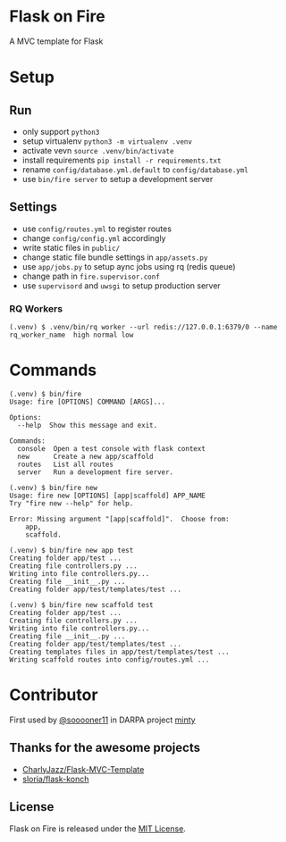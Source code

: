 # Flask on Fire
A MVC template for Flask

# Setup

## Run
- only support `python3`
- setup virtualenv `python3 -m virtualenv .venv`
- activate vevn `source .venv/bin/activate`
- install requirements `pip install -r requirements.txt`
- rename `config/database.yml.default` to `config/database.yml`
- use `bin/fire server` to setup a development server

## Settings

- use `config/routes.yml` to register routes
- change `config/config.yml` accordingly
- write static files in `public/`
- change static file bundle settings in `app/assets.py`
- use `app/jobs.py` to setup aync jobs using rq (redis queue)
- change path in `fire.supervisor.conf`
- use `supervisord` and `uwsgi` to setup production server

### RQ Workers

```shell
(.venv) $ .venv/bin/rq worker --url redis://127.0.0.1:6379/0 --name rq_worker_name  high normal low
```

# Commands

```shell
(.venv) $ bin/fire 
Usage: fire [OPTIONS] COMMAND [ARGS]...

Options:
  --help  Show this message and exit.

Commands:
  console  Open a test console with flask context
  new      Create a new app/scaffold
  routes   List all routes
  server   Run a development fire server.

(.venv) $ bin/fire new
Usage: fire new [OPTIONS] [app|scaffold] APP_NAME
Try "fire new --help" for help.

Error: Missing argument "[app|scaffold]".  Choose from:
	app,
	scaffold.

(.venv) $ bin/fire new app test
Creating folder app/test ...
Creating file controllers.py ...
Writing into file controllers.py...
Creating file __init__.py ...
Creating folder app/test/templates/test ...

(.venv) $ bin/fire new scaffold test
Creating folder app/test ...
Creating file controllers.py ...
Writing into file controllers.py...
Creating file __init__.py ...
Creating folder app/test/templates/test ...
Creating templates files in app/test/templates/test ...
Writing scaffold routes into config/routes.yml ...
```

# Contributor

First used by [@sooooner11](https://github.com/sooooner11) in DARPA project [minty](https://github.com/spatial-computing/minty)

## Thanks for the awesome projects

- [CharlyJazz/Flask-MVC-Template](https://github.com/CharlyJazz/Flask-MVC-Template)
- [sloria/flask-konch](https://github.com/sloria/flask-konch)

## License

Flask on Fire is released under the [MIT License](https://opensource.org/licenses/MIT).